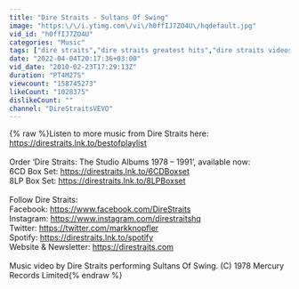 ```yaml
---
title: "Dire Straits - Sultans Of Swing"
image: "https:\/\/i.ytimg.com\/vi\/h0ffIJ7ZO4U\/hqdefault.jpg"
vid_id: "h0ffIJ7ZO4U"
categories: "Music"
tags: ["dire straits","dire straits greatest hits","dire straits videos"]
date: "2022-04-04T20:17:36+03:00"
vid_date: "2010-02-23T17:29:13Z"
duration: "PT4M27S"
viewcount: "158745273"
likeCount: "1028375"
dislikeCount: ""
channel: "DireStraitsVEVO"
---
```

{% raw %}Listen to more music from Dire Straits here: <a rel="nofollow" target="blank" href="https://direstraits.lnk.to/bestofplaylist">https://direstraits.lnk.to/bestofplaylist</a> <br /><br />Order ‘Dire Straits: The Studio Albums 1978 – 1991’, available now:<br />6CD Box Set: <a rel="nofollow" target="blank" href="https://direstraits.lnk.to/6CDBoxset">https://direstraits.lnk.to/6CDBoxset</a><br />8LP Box Set: <a rel="nofollow" target="blank" href="https://direstraits.lnk.to/8LPBoxset">https://direstraits.lnk.to/8LPBoxset</a><br /><br />Follow Dire Straits:<br />Facebook: <a rel="nofollow" target="blank" href="https://www.facebook.com/DireStraits">https://www.facebook.com/DireStraits</a><br />Instagram: <a rel="nofollow" target="blank" href="https://www.instagram.com/direstraitshq">https://www.instagram.com/direstraitshq</a><br />Twitter: <a rel="nofollow" target="blank" href="https://twitter.com/markknopfler">https://twitter.com/markknopfler</a><br />Spotify: <a rel="nofollow" target="blank" href="https://direstraits.lnk.to/spotify">https://direstraits.lnk.to/spotify</a><br />Website &amp; Newsletter: <a rel="nofollow" target="blank" href="https://direstraits.com">https://direstraits.com</a> <br /><br />Music video by Dire Straits performing Sultans Of Swing. (C) 1978 Mercury Records Limited{% endraw %}
